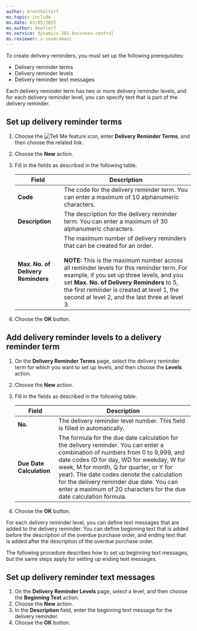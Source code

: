```yaml
---
author: brentholtorf
ms.topic: include
ms.date: 03/05/2025
ms.author: bholtorf
ms.service: dynamics-365-business-central
ms.reviewer: v-soumramani
---
```


To create delivery reminders, you must set up the following prerequisites:

- Delivery reminder terms  
- Delivery reminder levels  
- Delivery reminder text messages  

Each delivery reminder term has two or more delivery reminder levels, and for each delivery reminder level, you can specify text that is part of the delivery reminder.  

## Set up delivery reminder terms  

1. Choose the ![Tell Me feature](../../../media/ui-search/search_small.png "Tell me what you want to do") icon, enter **Delivery Reminder Terms**, and then choose the related link.  
1. Choose the **New** action.  
1. Fill in the fields as described in the following table.  

    |Field|Description|  
    |---------------------------------|---------------------------------------|  
    |**Code**|The code for the delivery reminder term. You can enter a maximum of 10 alphanumeric characters.|  
    |**Description**|The description for the delivery reminder term. You can enter a maximum of 30 alphanumeric characters.|  
    |**Max. No. of Delivery Reminders**|The maximum number of delivery reminders that can be created for an order.<br><br/> **NOTE:** This is the maximum number across all reminder levels for this reminder term. For example, if you set up three levels, and you set **Max. No. of Delivery Reminders** to 5, the first reminder is created at level 1, the second at level 2, and the last three at level 3.|  

1. Choose the **OK** button.  

## Add delivery reminder levels to a delivery reminder term  

1. On the **Delivery Reminder Terms** page, select the delivery reminder term for which you want to set up levels, and then choose the **Levels** action.  
1. Choose the **New** action.  
1. Fill in the fields as described in the following table.  

    |Field|Description|  
    |---------------------------------|---------------------------------------|  
    |**No.**|The delivery reminder level number. This field is filled in automatically.|  
    |**Due Date Calculation**|The formula for the due date calculation for the delivery reminder. You can enter a combination of numbers from 0 to 9,999, and date codes (D for day, WD for weekday, W for week, M for month, Q for quarter, or Y for year). The date codes denote the calculation for the delivery reminder due date. You can enter a maximum of 20 characters for the due date calculation formula.|  

1. Choose the **OK** button.  

For each delivery reminder level, you can define text messages that are added to the delivery reminder. You can define beginning text that is added before the description of the overdue purchase order, and ending text that is added after the description of the overdue purchase order.  

The following procedure describes how to set up beginning text messages, but the same steps apply for setting up ending text messages.  

## Set up delivery reminder text messages  

1. On the **Delivery Reminder Levels** page, select a level, and then choose the **Beginning Text** action.  
1. Choose the **New** action.  
1. In the **Description** field, enter the beginning text message for the delivery reminder.  
1. Choose the **OK** button.  
